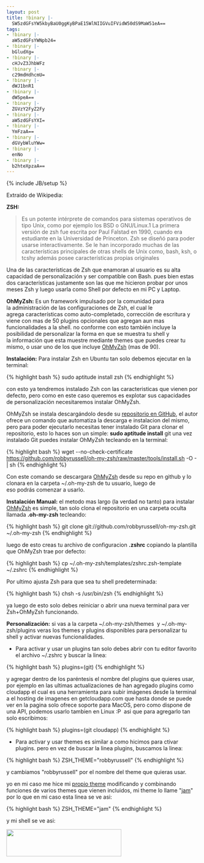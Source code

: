 ```yaml
---
layout: post
title: !binary |-
  SW5zdGFsYW5kbyBaU0ggKyBPaE15WlNIIGVuIFVidW50dS9MaW51eA==
tags:
- !binary |-
  aW5zdGFsYWNpb24=
- !binary |-
  bGludXg=
- !binary |-
  cHJvZ3JhbWFz
- !binary |-
  c29mdHdhcmU=
- !binary |-
  dWJ1bnR1
- !binary |-
  dW5peA==
- !binary |-
  ZGVzY2FyZ2Fy
- !binary |-
  aW5zdGFsYXI=
- !binary |-
  YmFzaA==
- !binary |-
  dGVybWluYWw=
- !binary |-
  enNo
- !binary |-
  b2hteXpzaA==
---
```

{% include JB/setup %}

Extraído de Wikipedia:

**ZSH:**

> Es un potente intérprete de comandos para sistemas operativos de tipo Unix, como por ejemplo los BSD o GNU/Linux.1 La primera versión de zsh fue escrita por Paul Falstad en 1990, cuando era estudiante en la Universidad de Princeton. Zsh se diseñó para poder usarse interactivamente. Se le han incorporado muchas de las características principales de otras shells de Unix como, bash, ksh, o tcshy además posee características propias originales


Una de las características de Zsh que enamoran al usuario es su alta capacidad de personalización y ser compatible con Bash. pues bien estas dos características justamente son las que me hicieron probar por unos meses Zsh y luego usarla como Shell por defecto en mi PC y Laptop.

**OhMyZsh:** Es un framework impulsado por la comunidad para la administración de las configuraciones de Zsh, el cual le agrega características como auto-completado, corrección de escritura y viene con mas de 50 plugins opcionales que agregan aun mas funcionalidades a la shell. no conforme con esto también incluye la posibilidad de personalizar la forma en que se muestra tu shell y la información que esta muestre mediante themes que puedes crear tu mismo, o usar uno de los que incluye <a title="OhMyZsh on Github" href="https://github.com/robbyrussell/oh-my-zsh">OhMyZsh</a> (mas de 90).

**Instalación:** Para instalar Zsh en Ubuntu tan solo debemos ejecutar en la terminal:

{% highlight bash %}
sudo aptitude install zsh
{% endhighlight %}

con esto ya tendremos instalado Zsh con las caracteristicas que vienen por defecto, pero como en este caso queremos es explotar sus capacidades de personalización necesitaremos instalar OhMyZsh.

OhMyZsh se instala descargándolo desde su <a href="https://github.com/robbyrussell/oh-my-zsh">repositorio en GitHub</a>, el autor ofrece un comando que automatiza la descarga e instalacion del mismo, pero para poder ejecutarlo necesitas tener instalado Git para clonar el repositorio, esto lo haces son un simple: **sudo aptitude install** git una vez instalado Git puedes instalar OhMyZsh tecleando en la terminal:

{% highlight bash %}
wget --no-check-certificate https://github.com/robbyrussell/oh-my-zsh/raw/master/tools/install.sh -O - | sh
{% endhighlight %}

Con este comando se descargara <a href="https://github.com/robbyrussell/oh-my-zsh">OhMyZsh</a> desde su repo en github y lo clonara en la carpeta ~/.oh-my-zsh de tu usuario, luego de eso podrás comenzar a usarlo.

**Instalación Manual:** el metodo mas largo (la verdad no tanto) para instalar <a href="https://github.com/robbyrussell/oh-my-zsh">OhMyZsh</a> es simple, tan solo clona el repositorio en una carpeta oculta llamada <strong>.oh-my-zsh</strong> tecleando:

{% highlight bash %}
git clone git://github.com/robbyrussell/oh-my-zsh.git ~/.oh-my-zsh
{% endhighlight %}

luego de esto creas tu archivo de configuracion <strong>.zshrc</strong> copiando la plantilla que OhMyZsh trae por defecto:

{% highlight bash %}
cp ~/.oh-my-zsh/templates/zshrc.zsh-template ~/.zshrc
{% endhighlight %}

Por ultimo ajusta Zsh para que sea tu shell predeterminada:

{% highlight bash %}
chsh -s /usr/bin/zsh
{% endhighlight %}

ya luego de esto solo debes reiniciar o abrir una nueva terminal para ver Zsh+OhMyZsh funcionando.

**Personalización:** si vas a la carpeta ~/.oh-my-zsh/themes  y ~/.oh-my-zsh/plugins veras los themes y plugins disponibles para personalizar tu shell y activar nuevas funcionalidades.

* Para activar y usar un plugins tan solo debes abrir con tu editor favorito el archivo ~/.zshrc y buscar la linea:

{% highlight bash %}
plugins=(git)
{% endhighlight %}

y agregar dentro de los paréntesis el nombre del plugins que quieres usar, por ejemplo en las ultimas actualizaciones de han agregado plugins como cloudapp el cual es una herramienta para subir imágenes desde la terminal  a el hosting de imagenes en getcloudapp.com que hasta donde se puede ver en la pagina solo ofrece soporte para MacOS, pero como dispone de una API, podemos usarlo tambien en Linux :P  asi que para agregarlo tan solo escribimos:

{% highlight bash %}
plugins=(git cloudapp)
{% endhighlight %}

* Para activar y usar themes es similar a como hicimos para ctivar plugins. pero en vez de buscar la linea plugins, buscamos la linea:

{% highlight bash %}
ZSH_THEME="robbyrussell"
{% endhighlight %}

y cambiamos "robbyrussell" por el nombre del theme que quieras usar.

yo en mi caso me hice mi [propio theme](https://github.com/jesusangelm/Jam-Zsh-Theme) modificando y combinando funciones de varios themes que vienen incluidos, mi theme lo llame "<a href="https://github.com/jesusangelm/Jam-Zsh-Theme">jam</a>" por lo que en mi caso esta linea se ve asi:

{% highlight bash %}
ZSH_THEME="jam"
{% endhighlight %}

y mi shell se ve asi:

<img class="aligncenter size-medium wp-image-823" title="jamzshtheme" src="http://blog.jam.net.ve/imagenes/uploads/2011/08/jamzshtheme-300x71.jpg" alt="" width="300" height="71" />
